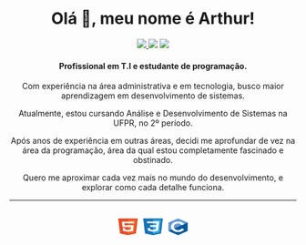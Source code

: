 <div align="center">
    <h1>Olá 👋, meu nome é Arthur!</h1>
    <a target="_blank" href="https://www.linkedin.com/in/arthur-gian/"><img src="https://img.shields.io/badge/linkedin-%230077B5.svg?&style=for-the-badge&logo=linkedin&logoColor=white" /> </a> <a href="mailto:arthxr.ogian@gmail.com"> <img src="https://img.shields.io/badge/Gmail-D14836?style=for-the-badge&logo=gmail&logoColor=white"></a> <a href="https://www.instagram.com/arthxr.rar" target="_blank"><img src="https://img.shields.io/badge/-Instagram-%23E4405F?style=for-the-badge&logo=instagram&logoColor=white" target="_blank"></a>
    <h4>
        Profissional em T.I e estudante de programação.
    </h4>
    <p> Com experiência na área administrativa e em tecnologia, busco maior aprendizagem em desenvolvimento de sistemas. </p>
    <p> Atualmente, estou cursando Análise e Desenvolvimento de Sistemas na UFPR, no 2º período.</p>
    <p> Após anos de experiência em outras áreas, decidi me aprofundar de vez na área da programação, área da qual estou completamente fascinado e obstinado.</p>
    <p> Quero me aproximar cada vez mais no mundo do desenvolvimento, e explorar como cada detalhe funciona.</p>
<hr>
   <div style="display: inline-block"> <br>
    <img align="center" alt="HTML" height="30" width="40" src="https://raw.githubusercontent.com/devicons/devicon/master/icons/html5/html5-original.svg">
    <img align="center" alt="CSS" height="30" width="40" src="https://raw.githubusercontent.com/devicons/devicon/master/icons/css3/css3-original.svg">
    <img align="center" alt="C" height="30" width="40" src="https://github.com/devicons/devicon/blob/master/icons/c/c-original.svg">
    </div>

